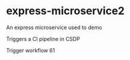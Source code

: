 # express-microservice2
An express microservice used to demo

Triggers a CI pipeline in CSDP

Trigger workflow 61
